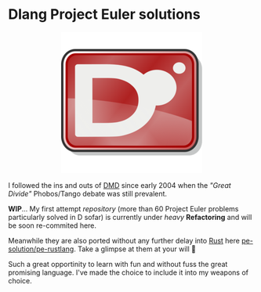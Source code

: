 # Dlang Project Euler solutions

<p align="center"><img src="logo.png"></p>

I followed the ins and outs of [DMD](https://dlang.org/) since early 2004 when the _"Great Divide"_ Phobos/Tango debate was still prevalent.

**WIP**... My first attempt _repository_ (more than 60 Project Euler problems particularly solved in D sofar) is currently under _heavy_ **Refactoring** and will be soon re-commited here.

Meanwhile they are also ported without any further delay into [Rust](https://www.rust-lang.org/) here [pe-solution/pe-rustlang](https://github.com/pe-solutions/pe-rustlang/). Take a glimpse at them at your will 👀

Such a great opportinity to learn with fun and without fuss the great promising language. I've made the choice to include it into my weapons of choice.
